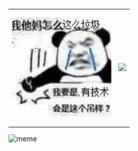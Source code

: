 <table border="0">
<tr>
<td>

![cai](cai.jpg)

</td>
<td>

<img src="https://github-readme-stats.vercel.app/api?username=veritas501&show_icons=true&line_height=25&hide_title=true&theme=dracula">

</td>
</tr>
</table>

![meme](meme.gif)
